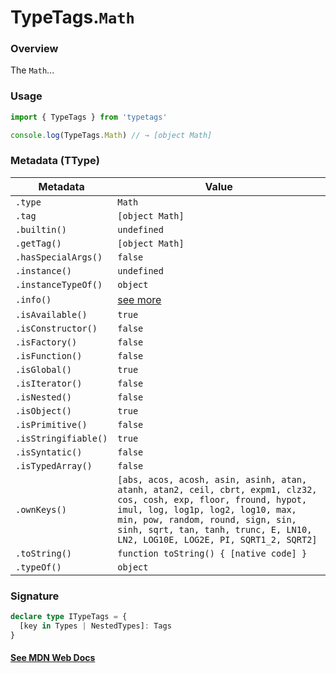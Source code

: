 # TypeTags.`Math`

### Overview

The `Math`...

### Usage

```js
import { TypeTags } from 'typetags'

console.log(TypeTags.Math) // → [object Math]
```

### Metadata (TType)

| Metadata             | Value                                                                                                                                                                                                                                                                        |
| -------------------- | ---------------------------------------------------------------------------------------------------------------------------------------------------------------------------------------------------------------------------------------------------------------------------- |
| `.type`              | `Math`                                                                                                                                                                                                                                                                       |
| `.tag`               | `[object Math]`                                                                                                                                                                                                                                                              |
| `.builtin()`         | `undefined`                                                                                                                                                                                                                                                                  |
| `.getTag()`          | `[object Math]`                                                                                                                                                                                                                                                              |
| `.hasSpecialArgs()`  | `false`                                                                                                                                                                                                                                                                      |
| `.instance()`        | `undefined`                                                                                                                                                                                                                                                                  |
| `.instanceTypeOf()`  | `object`                                                                                                                                                                                                                                                                     |
| `.info()`            | [see more]()                                                                                                                                                                                                                                                                 |
| `.isAvailable()`     | `true`                                                                                                                                                                                                                                                                       |
| `.isConstructor()`   | `false`                                                                                                                                                                                                                                                                      |
| `.isFactory()`       | `false`                                                                                                                                                                                                                                                                      |
| `.isFunction()`      | `false`                                                                                                                                                                                                                                                                      |
| `.isGlobal()`        | `true`                                                                                                                                                                                                                                                                       |
| `.isIterator()`      | `false`                                                                                                                                                                                                                                                                      |
| `.isNested()`        | `false`                                                                                                                                                                                                                                                                      |
| `.isObject()`        | `true`                                                                                                                                                                                                                                                                       |
| `.isPrimitive()`     | `false`                                                                                                                                                                                                                                                                      |
| `.isStringifiable()` | `true`                                                                                                                                                                                                                                                                       |
| `.isSyntatic()`      | `false`                                                                                                                                                                                                                                                                      |
| `.isTypedArray()`    | `false`                                                                                                                                                                                                                                                                      |
| `.ownKeys()`         | `[abs, acos, acosh, asin, asinh, atan, atanh, atan2, ceil, cbrt, expm1, clz32, cos, cosh, exp, floor, fround, hypot, imul, log, log1p, log2, log10, max, min, pow, random, round, sign, sin, sinh, sqrt, tan, tanh, trunc, E, LN10, LN2, LOG10E, LOG2E, PI, SQRT1_2, SQRT2]` |
| `.toString()`        | `function toString() { [native code] }`                                                                                                                                                                                                                                      |
| `.typeOf()`          | `object`                                                                                                                                                                                                                                                                     |

### Signature

```ts
declare type ITypeTags = {
  [key in Types | NestedTypes]: Tags
}
```

#### [See MDN Web Docs](https://developer.mozilla.org/en-US/docs/Web/API/AbortController)
